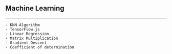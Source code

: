 ## Machine Learning 
---
    - KNN Algorithm 
    - TensorFlow.js 
    - Linear Regression
    - Matrix Multiplication
    - Gradient Descent 
    - Coefficient of determination






